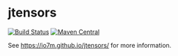 jtensors
========

[![Build Status](https://travis-ci.org/io7m/jtensors.svg?branch=master)](https://travis-ci.org/io7m/jtensors)
[![Maven Central](https://maven-badges.herokuapp.com/maven-central/com.io7m.jtensors/io7m-jtensors/badge.png)](https://maven-badges.herokuapp.com/maven-central/com.io7m.jtensors/io7m-jtensors)

See https://io7m.github.io/jtensors/ for more information.
